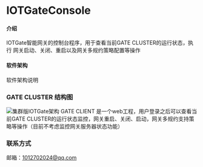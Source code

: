 # IOTGateConsole

#### 介绍
IOTGate智能网关的控制台程序，用于查看当前GATE CLUSTER的运行状态，执行 网关启动、关闭、重启以及网关多规约策略配置等操作

#### 软件架构
软件架构说明
	
### GATE CLUSTER 结构图
![集群版IOTGate架构](https://images.gitee.com/uploads/images/2019/0125/162345_24e4fa28_1038477.png "绘图1.png")
GATE CLIENT 是一个web工程，用户登录之后可以查看当前GATE CLUSTER的运行状态监控，网关重启、关闭、启动，网关多规约支持策略等操作（目前不考虑监控网关服务器状态功能）
### 联系方式
邮箱：1012702024@qq.com
